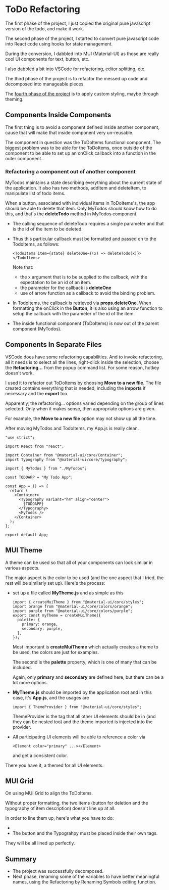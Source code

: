 # ToDo Refactoring

The first phase of the project, I just copied the original pure javascript version of the todo, and make it work.

The second phase of the project, I started to convert pure javascript code into React code using hooks for state management.  

During the conversion, I dabbled into MUI (Material-UI) as those are really cool UI components for text, button, etc.

I also dabbled a bit into VSCode for refactoring, editor splitting, etc.

The third phase of the project is to refactor the messed up code and decomposed into manageable pieces.

The [fourth phase of the project](Y:\gitroot2\documentations_gitroot2\edx\Harvard_CS50\react_todo_custom\README-MUI-Styling.md) is to apply custom styling, maybe through theming.

## Components Inside Components

The first thing is to avoid a component defined inside another component, cause that will make that inside component very un-reusable.

The component in question was the ToDoItems functional component.  The biggest problem was to be able for the ToDoItems, once outside of the component to be able to set up an onClick callback into a function in the outer component.

### Refactoring a component out of another component

MyTodos maintains a state describing everything about the current state of the application.  It also has two methods, addItem and deleteItem, to manipulate list of todo items.

When a button, associated with individual items in ToDoItems's, the app should be able to delete that item.  Only MyTodos should know how to do this, and that's the **deleteTodo** method in MyTodos component.  

* The calling sequence of deleteTodo requires a single parameter and that is the id of the item to be deleted.

* Thus this particular callback must be formatted and passed on to the TodoItems, as follows:

  ```
  <TodoItems item={state} deleteOne={(x) => deleteTodo(x)}></TodoItems>
  ```

  Note that:

  * the x argument that is to be supplied to the callback, with the expectation to be an id of an item.
  * the parameter for the callback is **deleteOne**
  * use of arrow function as a callback to avoid the binding problem.

* In TodoItems, the callback is retrieved via **props.deleteOne**.
  When formatting the onClick in the **Button**, it is also using an arrow function to setup the callback with the parameter of the id of the item.

*  The inside functional component (ToDoItems) is now out of the parent component (MyTodos).

## Components In Separate Files

VSCode does have some refactoring capabilities.  And to invoke refactoring, all it needs is to select all the lines, right-click inside the selection, choose the **Refactoring...** from the popup command list.  For some reason, hotkey doesn't work.

I used it to refactor out ToDoItems by choosing **Move to a new file**.  The file created contains everything that is needed, including the **imports** if necessary and the **export** too.

Apparently, the refactoring... options varied depending on the group of lines selected.  Only when it makes sense, then appropriate options are given.

For example, the **Move to a new file** option may not show up all the time.

After moving MyTodos and TodoItems, my App.js is really clean.

```
"use strict";

import React from "react";

import Container from "@material-ui/core/Container";
import Typography from "@material-ui/core/Typography";

import { MyTodos } from "./MyTodos";

const TODOAPP = "My Todo App";

const App = () => {
  return (
    <Container>
      <Typography variant="h4" align="center">
        {TODOAPP}
      </Typography>
      <MyTodos />
    </Container>
  );
};

export default App;
```

## MUI Theme

A theme can be used so that all of your components can look similar in various aspects.

The major aspect is the color to be used (and the one aspect that I tried, the rest will be similarly set up).  Here's the process:

* set up a file called **MyTheme.js** and as simple as this

  ```
  import { createMuiTheme } from "@material-ui/core/styles";
  import orange from "@material-ui/core/colors/orange";
  import purple from "@material-ui/core/colors/purple";
  export const myTheme = createMuiTheme({
    palette: {
      primary: orange,
      secondary: purple,
    },
  });
  ```

  Most important is **createMuiTheme** which actually creates a theme to be used, the colors are just for examples.

  The second is the **palette** property, which is one of many that can be included.

  Again, only **primary** and **secondary** are defined here, but there can be a lot more options.

* **MyTheme.js** should be imported by the application root and in this case, it's **App.js**, and the usages are

  ```
  import { ThemeProvider } from "@material-ui/core/styles";
  ```

  ThemeProvider is the tag that all other UI elements should be in (and they can be nested too) and the theme imported is injected into the provider.

* All participating UI elements will be able to reference a color via

  ```
  <Element color="primary" ...></Element>
  ```

  and get a consistent color.

There you have it, a themed for all UI elements.

## MUI Grid

On using MUI Grid to align the ToDoItems.

Without proper formatting, the two items (button for deletion and the typography of item description) doesn't line up at all.

In order to line them up, here's what you have to do:

* <Grid container direction="row" justify="center" alignItems="center">
* The button and the Typograhpy must be placed inside their own <Grid item> tags.

They will be all lined up perfectly.

## Summary

* The project was successfully decomposed.
* Next phase, renaming some of the variables to have better meaningful names, using the Refactoring by Renaming Symbols editing function.